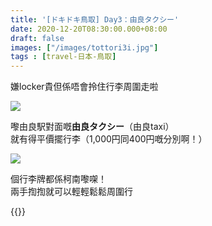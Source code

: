 ```yaml
---
title: '[ドキドキ鳥取] Day3：由良タクシー'
date: 2020-12-20T08:30:00.000+08:00
draft: false
images: ["/images/tottori3i.jpg"]
tags : [travel-日本-鳥取]
---
```


嫌locker貴但係唔會拎住行李周圍走啦  

![](/images/tottori3i.jpg)

嚟由良駅對面嘅**由良タクシー**（由良taxi）  
就有得平價擺行李（1,000円同400円嘅分別啊！）  

![](/images/tottori3i1.jpg)

個行李牌都係柯南嚟㗎！  
兩手揈揈就可以輕輕鬆鬆周圍行    
   
   
{{<tottori>}}  

